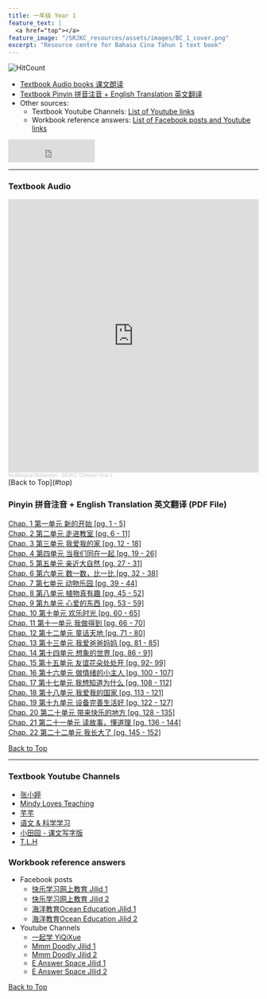 ```yaml
---
title: 一年级 Year 1 
feature_text: |
  <a href="top"></a>
feature_image: "/SRJKC_resources/assets/images/BC_1_cover.png"
excerpt: "Resource centre for Bahasa Cina Tahun 1 text book"
---
```

![HitCount](https://hits.dwyl.com/multilingual-malaysian/SRJKC_resources.svg?style=flat)
- [Textbook Audio books 课文朗读](#audio)
- [Textbook Pinyin 拼音注音 + English Translation 英文翻译](#pinyin)
- Other sources:
  - Textbook Youtube Channels: [List of Youtube links](#videos)
  - Workbook reference answers: [List of Facebook posts and Youtube links](#workbook)

<iframe src="https://www.facebook.com/plugins/like.php?href=https%3A%2F%2Fmultilingual-malaysian.github.io%2FSRJKC_resources%2Fyear1%2F&width=174&layout=button_count&action=like&size=large&share=true&height=46&appId" width="174" height="46" style="border:none;overflow:hidden" scrolling="no" frameborder="0" allowfullscreen="true" allow="autoplay; clipboard-write; encrypted-media; picture-in-picture; web-share"></iframe>

---

### Textbook Audio <a name="audio"></a>
<iframe width="100%" height="550" scrolling="no" frameborder="yes" allow="autoplay" src="https://w.soundcloud.com/player/?url=https%3A//api.soundcloud.com/playlists/1494661288&color=%23626363&auto_play=false&hide_related=false&show_comments=false&show_user=false&show_reposts=false&show_teaser=false"></iframe><div style="font-size: 10px; color: #cccccc;line-break: anywhere;word-break: normal;overflow: hidden;white-space: nowrap;text-overflow: ellipsis; font-family: Interstate,Lucida Grande,Lucida Sans Unicode,Lucida Sans,Garuda,Verdana,Tahoma,sans-serif;font-weight: 100;"><a href="https://soundcloud.com/multilingual-malaysian" title="Multilingual Malaysian" target="_blank" style="color: #cccccc; text-decoration: none;">Multilingual Malaysian</a> · <a href="https://soundcloud.com/multilingual-malaysian/sets/srjkc-chinese-year-1" title="SRJKC Chinese Year 1" target="_blank" style="color: #cccccc; text-decoration: none;">SRJKC Chinese Year 1</a></div>
[Back to Top](#top)

### Pinyin 拼音注音 + English Translation 英文翻译 (PDF File) <a name="pinyin"></a>
<a href="/SRJKC_resources/doc/year1/year1_chapter1.pdf" target="_blank">Chap. 1 第一单元 新的开始 [pg. 1 - 5]</a>\
<a href="/SRJKC_resources/doc/year1/year1_chapter2.pdf" target="_blank">Chap. 2 第二单元 走进教室 [pg. 6 - 11]</a>\
<a href="/SRJKC_resources/doc/year1/year1_chapter3.pdf" target="_blank">Chap. 3 第三单元 我爱我的家 [pg. 12 - 18]</a>\
<a href="/SRJKC_resources/doc/year1/year1_chapter4.pdf" target="_blank">Chap. 4 第四单元 当我们同在一起 [pg. 19 - 26]</a>\
<a href="/SRJKC_resources/doc/year1/year1_chapter5.pdf" target="_blank">Chap. 5 第五单元 亲近大自然 [pg. 27 - 31]</a>\
<a href="/SRJKC_resources/doc/year1/year1_chapter6.pdf" target="_blank">Chap. 6 第六单元 数一数，比一比 [pg. 32 - 38]</a>\
<a href="/SRJKC_resources/doc/year1/year1_chapter7.pdf" target="_blank">Chap. 7 第七单元 动物乐园 [pg. 39 - 44]</a>\
<a href="/SRJKC_resources/doc/year1/year1_chapter8.pdf" target="_blank">Chap. 8 第八单元 植物真有趣 [pg. 45 - 52]</a>\
<a href="/SRJKC_resources/doc/year1/year1_chapter9.pdf" target="_blank">Chap. 9 第九单元 心爱的东西 [pg. 53 - 59]</a>\
<a href="/SRJKC_resources/doc/year1/year1_chapter10.pdf" target="_blank">Chap. 10 第十单元 欢乐时光 [pg. 60 - 65]</a>\
<a href="/SRJKC_resources/doc/year1/year1_chapter11.pdf" target="_blank">Chap. 11 第十一单元 我做得到 [pg. 66 - 70]</a>\
<a href="/SRJKC_resources/doc/year1/year1_chapter12.pdf" target="_blank">Chap. 12 第十二单元 童话天地 [pg. 71 - 80]</a>\
<a href="/SRJKC_resources/doc/year1/year1_chapter13.pdf" target="_blank">Chap. 13 第十三单元 我爱爸爸妈妈 [pg. 81 - 85]</a>\
<a href="/SRJKC_resources/doc/year1/year1_chapter14.pdf" target="_blank">Chap. 14 第十四单元 想象的世界 [pg. 86 - 91]</a>\
<a href="/SRJKC_resources/doc/year1/year1_chapter15.pdf" target="_blank">Chap. 15 第十五单元 友谊花朵处处开 [pg. 92- 99]</a>\
<a href="/SRJKC_resources/doc/year1/year1_chapter16.pdf" target="_blank">Chap. 16 第十六单元 做情绪的小主人 [pg. 100 - 107]</a>\
<a href="/SRJKC_resources/doc/year1/year1_chapter17.pdf" target="_blank">Chap. 17 第十七单元 我想知道为什么 [pg. 108 - 112]</a>\
<a href="/SRJKC_resources/doc/year1/year1_chapter18.pdf" target="_blank">Chap. 18 第十八单元 我爱我的国家 [pg. 113 - 121]</a>\
<a href="/SRJKC_resources/doc/year1/year1_chapter19.pdf" target="_blank">Chap. 19 第十九单元 设备完善生活好 [pg. 122 - 127]</a>\
<a href="/SRJKC_resources/doc/year1/year1_chapter20.pdf" target="_blank">Chap. 20 第二十单元 带来快乐的地方 [pg. 128 - 135]</a>\
<a href="/SRJKC_resources/doc/year1/year1_chapter21.pdf" target="_blank">Chap. 21 第二十一单元 读故事，懂道理 [pg. 136 - 144]</a>\
<a href="/SRJKC_resources/doc/year1/year1_chapter22.pdf" target="_blank">Chap. 22 第二十二单元 我长大了 [pg. 145 - 152]</a>

[Back to Top](#top)

----
### Textbook Youtube Channels<a name="videos"></a>
- [张小婷](https://www.youtube.com/channel/UC6hPxFH8ofK_iQTc7LYwb6w/videos)
- [Mindy Loves Teaching](https://youtube.com/playlist?list=PLY9WUpQrX74Bl5b4ja8CkDNu2S9T4Tis5)
- [芊芊](https://www.youtube.com/channel/UCcpCDUyYCgfBesihAKcYAWQ/videos)
- [语文 & 科学学习](https://www.youtube.com/channel/UCkn65TfV5rUgQ73snN8rWQw/playlists)
- [小田园 - 课文写字版](https://youtube.com/playlist?list=PLnXRJJkppsMOZIxJuPcvCbCRHl-g2s-SE)
- [T.L.H](https://youtube.com/playlist?list=PLGzns5GCP8N8ouUUCxSnGe8vD8KEH13R7)

### Workbook reference answers<a name="workbook"></a>
- Facebook posts
  - [快乐学习网上教育 Jilid 1](https://www.facebook.com/102603841643062/posts/142725344297578)
  - [快乐学习网上教育 Jilid 2](https://m.facebook.com/permalink.php?id=102603841643062&story_fbid=144286497474796)
  - [海洋教育Ocean Education Jilid 1](https://www.facebook.com/ocedu.co/posts/126557369235888/)
  - [海洋教育Ocean Education Jilid 2](https://www.facebook.com/ocedu.co/posts/126557369235888/)
- Youtube Channels
  - [一起学 YiQiXue](https://youtube.com/playlist?list=PLQyq8ZxexxEzjW6LbD7b5r9DSNNMW0aj2)
  - [Mmm Doodly Jilid 1](https://youtu.be/nTLnzUXU7zk)
  - [Mmm Doodly Jilid 2](https://youtu.be/G9HVvzhPtTk)
  - [E Answer Space Jilid 1](https://youtu.be/y9ME4i88BMU)
  - [E Answer Space Jilid 2](https://youtu.be/0BVcgXpZr_4)

[Back to Top](#top)
